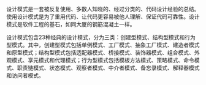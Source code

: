 设计模式是一套被反复使用、多数人知晓的、经过分类的、代码设计经验的总结。使用设计模式是为了重用代码、让代码更容易被他人理解、保证代码可靠性。设计模式是软件工程的基石，如同大厦的钢筋混凝土一样。

设计模式包含23种经典的设计模式，分为三类：创建型模式、结构型模式和行为型模式。其中，创建型模式包括单例模式、工厂模式、抽象工厂模式、建造者模式和原型模式；结构型模式包括适配器模式、桥接模式、装饰器模式、组合模式、外观模式、享元模式和代理模式；行为型模式包括模板方法模式、策略模式、命令模式、职责链模式、状态模式、观察者模式、中介者模式、备忘录模式、解释器模式和访问者模式。
